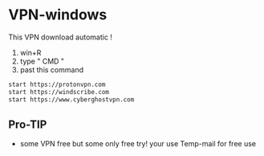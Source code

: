 # VPN-windows
This VPN download automatic !
1. win+R
2. type " CMD "
3. past this command
 
```bash
start https://protonvpn.com
start https://windscribe.com
start https://www.cyberghostvpn.com

```


## Pro-TIP
- some VPN free but some only free try! your use Temp-mail for free use

